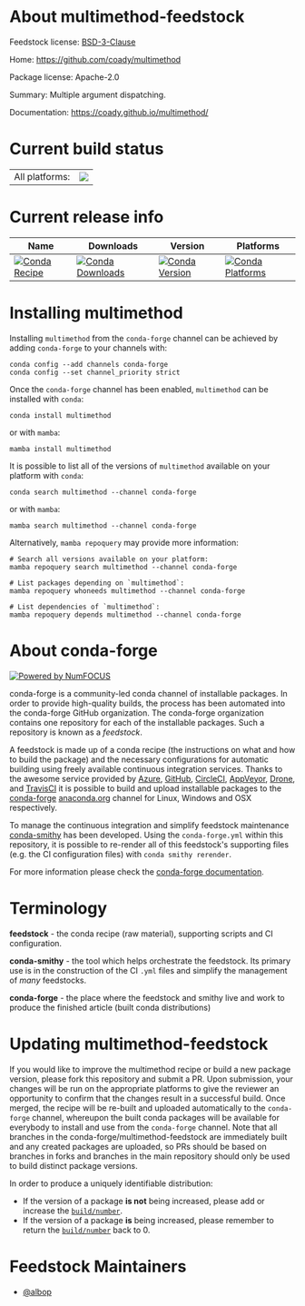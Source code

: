 About multimethod-feedstock
===========================

Feedstock license: [BSD-3-Clause](https://github.com/conda-forge/multimethod-feedstock/blob/main/LICENSE.txt)

Home: https://github.com/coady/multimethod

Package license: Apache-2.0

Summary: Multiple argument dispatching.

Documentation: https://coady.github.io/multimethod/

Current build status
====================


<table><tr><td>All platforms:</td>
    <td>
      <a href="https://dev.azure.com/conda-forge/feedstock-builds/_build/latest?definitionId=9665&branchName=main">
        <img src="https://dev.azure.com/conda-forge/feedstock-builds/_apis/build/status/multimethod-feedstock?branchName=main">
      </a>
    </td>
  </tr>
</table>

Current release info
====================

| Name | Downloads | Version | Platforms |
| --- | --- | --- | --- |
| [![Conda Recipe](https://img.shields.io/badge/recipe-multimethod-green.svg)](https://anaconda.org/conda-forge/multimethod) | [![Conda Downloads](https://img.shields.io/conda/dn/conda-forge/multimethod.svg)](https://anaconda.org/conda-forge/multimethod) | [![Conda Version](https://img.shields.io/conda/vn/conda-forge/multimethod.svg)](https://anaconda.org/conda-forge/multimethod) | [![Conda Platforms](https://img.shields.io/conda/pn/conda-forge/multimethod.svg)](https://anaconda.org/conda-forge/multimethod) |

Installing multimethod
======================

Installing `multimethod` from the `conda-forge` channel can be achieved by adding `conda-forge` to your channels with:

```
conda config --add channels conda-forge
conda config --set channel_priority strict
```

Once the `conda-forge` channel has been enabled, `multimethod` can be installed with `conda`:

```
conda install multimethod
```

or with `mamba`:

```
mamba install multimethod
```

It is possible to list all of the versions of `multimethod` available on your platform with `conda`:

```
conda search multimethod --channel conda-forge
```

or with `mamba`:

```
mamba search multimethod --channel conda-forge
```

Alternatively, `mamba repoquery` may provide more information:

```
# Search all versions available on your platform:
mamba repoquery search multimethod --channel conda-forge

# List packages depending on `multimethod`:
mamba repoquery whoneeds multimethod --channel conda-forge

# List dependencies of `multimethod`:
mamba repoquery depends multimethod --channel conda-forge
```


About conda-forge
=================

[![Powered by
NumFOCUS](https://img.shields.io/badge/powered%20by-NumFOCUS-orange.svg?style=flat&colorA=E1523D&colorB=007D8A)](https://numfocus.org)

conda-forge is a community-led conda channel of installable packages.
In order to provide high-quality builds, the process has been automated into the
conda-forge GitHub organization. The conda-forge organization contains one repository
for each of the installable packages. Such a repository is known as a *feedstock*.

A feedstock is made up of a conda recipe (the instructions on what and how to build
the package) and the necessary configurations for automatic building using freely
available continuous integration services. Thanks to the awesome service provided by
[Azure](https://azure.microsoft.com/en-us/services/devops/), [GitHub](https://github.com/),
[CircleCI](https://circleci.com/), [AppVeyor](https://www.appveyor.com/),
[Drone](https://cloud.drone.io/welcome), and [TravisCI](https://travis-ci.com/)
it is possible to build and upload installable packages to the
[conda-forge](https://anaconda.org/conda-forge) [anaconda.org](https://anaconda.org/)
channel for Linux, Windows and OSX respectively.

To manage the continuous integration and simplify feedstock maintenance
[conda-smithy](https://github.com/conda-forge/conda-smithy) has been developed.
Using the ``conda-forge.yml`` within this repository, it is possible to re-render all of
this feedstock's supporting files (e.g. the CI configuration files) with ``conda smithy rerender``.

For more information please check the [conda-forge documentation](https://conda-forge.org/docs/).

Terminology
===========

**feedstock** - the conda recipe (raw material), supporting scripts and CI configuration.

**conda-smithy** - the tool which helps orchestrate the feedstock.
                   Its primary use is in the construction of the CI ``.yml`` files
                   and simplify the management of *many* feedstocks.

**conda-forge** - the place where the feedstock and smithy live and work to
                  produce the finished article (built conda distributions)


Updating multimethod-feedstock
==============================

If you would like to improve the multimethod recipe or build a new
package version, please fork this repository and submit a PR. Upon submission,
your changes will be run on the appropriate platforms to give the reviewer an
opportunity to confirm that the changes result in a successful build. Once
merged, the recipe will be re-built and uploaded automatically to the
`conda-forge` channel, whereupon the built conda packages will be available for
everybody to install and use from the `conda-forge` channel.
Note that all branches in the conda-forge/multimethod-feedstock are
immediately built and any created packages are uploaded, so PRs should be based
on branches in forks and branches in the main repository should only be used to
build distinct package versions.

In order to produce a uniquely identifiable distribution:
 * If the version of a package **is not** being increased, please add or increase
   the [``build/number``](https://docs.conda.io/projects/conda-build/en/latest/resources/define-metadata.html#build-number-and-string).
 * If the version of a package **is** being increased, please remember to return
   the [``build/number``](https://docs.conda.io/projects/conda-build/en/latest/resources/define-metadata.html#build-number-and-string)
   back to 0.

Feedstock Maintainers
=====================

* [@albop](https://github.com/albop/)

